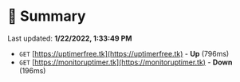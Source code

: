 # 📖 Summary
Last updated: **1/22/2022, 1:33:49 PM**

- `GET` [https://uptimerfree.tk](https://uptimerfree.tk) - **Up** (796ms)
- `GET` [https://monitoruptimer.tk](https://monitoruptimer.tk) - **Down** (196ms)
